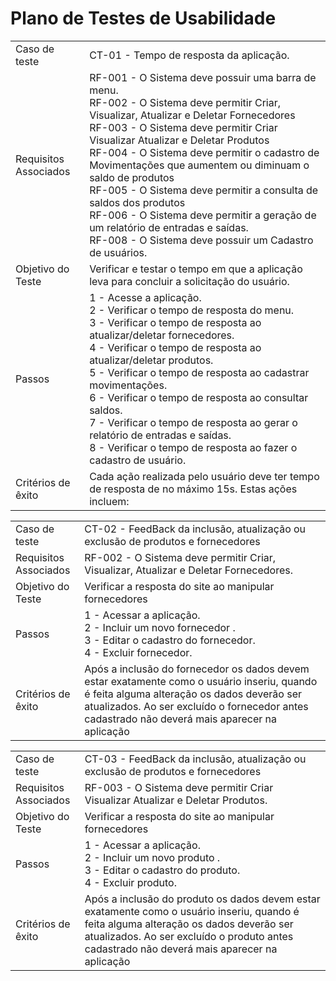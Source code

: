 # Plano de Testes de Usabilidade

<table>
<tr>
<td>Caso de teste
	
</td>
<td>CT-01 - Tempo de resposta da aplicação.
</td>
</tr>

<tr>
<td>Requisitos </br>
  Associados</td>
<td>RF-001 - O Sistema deve possuir uma barra de menu. </br>
RF-002 - O Sistema deve permitir Criar, Visualizar, Atualizar e Deletar Fornecedores </br>
RF-003 - O Sistema deve permitir Criar Visualizar Atualizar e Deletar Produtos </br>
RF-004 - O Sistema deve permitir o cadastro de Movimentações que aumentem ou diminuam o saldo de produtos </br>
RF-005 - O Sistema deve permitir a consulta de saldos dos produtos </br>
RF-006 - O Sistema deve permitir a geração de um relatório de entradas e saídas. </br>
RF-008 - O Sistema deve possuir um Cadastro de usuários.</br>

  
</td>
</tr>

<tr>
<td>Objetivo do Teste</td>
<td>Verificar e testar o tempo em que a aplicação leva para concluir a solicitação do usuário.</td>
</tr>

<tr>
<td>Passos</td>
<td>1 - Acesse a aplicação.</br>
2 - Verificar o tempo de resposta do menu.</br>
3 - Verificar o tempo de resposta ao atualizar/deletar fornecedores.</br>
4 - Verificar o tempo de resposta ao atualizar/deletar produtos.</br>
5 - Verificar o tempo de resposta ao cadastrar movimentações.</br>
6 - Verificar o tempo de resposta ao consultar saldos.</br>
7 - Verificar o tempo de resposta ao gerar o relatório de entradas e saídas.</br>
8 - Verificar o tempo de resposta ao fazer o cadastro de usuário.</br>
</tr>

<tr>
<td>Critérios de êxito</td>
<td>Cada ação realizada pelo usuário deve ter tempo de resposta de no máximo 15s. Estas ações incluem: </td>





<table>
<tr>
<td>Caso de teste
	
</td>
<td>CT-02 - FeedBack da inclusão, atualização ou exclusão de produtos e fornecedores
</td>
</tr>

<tr>
<td>Requisitos </br>
  Associados</td>
<td>RF-002 - O Sistema deve permitir Criar, Visualizar, Atualizar e Deletar Fornecedores. </br>
  
</td>
</tr>

<tr>
<td>Objetivo do Teste</td>
<td>Verificar a resposta do site ao manipular fornecedores</td>
</tr>

<tr>
<td>Passos</td>
<td>1 - Acessar a aplicação.</br>
2 - Incluir um novo fornecedor .</br>
3 - Editar o cadastro do fornecedor. </br>
4 - Excluir fornecedor. </br>
</tr>

<tr>
<td>Critérios de êxito</td>
<td>Após a inclusão do fornecedor os dados devem estar exatamente como o usuário inseriu, quando é feita alguma alteração os dados deverão ser atualizados. Ao ser excluído o fornecedor antes cadastrado não deverá mais aparecer na aplicação</td>
</tr>






<table>
<tr>
<td>Caso de teste
	
</td>
<td>CT-03 - FeedBack da inclusão, atualização ou exclusão de produtos e fornecedores
</td>
</tr>

<tr>
<td>Requisitos </br>
  Associados</td>
<td>RF-003 - O Sistema deve permitir Criar Visualizar Atualizar e Deletar Produtos. </br>
  
</td>
</tr>

<tr>
<td>Objetivo do Teste</td>
<td>Verificar a resposta do site ao manipular fornecedores</td>
</tr>

<tr>
<td>Passos</td>
<td>1 - Acessar a aplicação.</br>
2 - Incluir um novo produto .</br>
3 - Editar o cadastro do produto. </br>
4 - Excluir produto. </br>
</tr>

<tr>
<td>Critérios de êxito</td>
<td>Após a inclusão do produto os dados devem estar exatamente como o usuário inseriu, quando é feita alguma alteração os dados deverão ser atualizados. Ao ser excluído o produto antes cadastrado não deverá mais aparecer na aplicação</td>
</tr>
